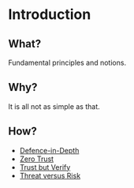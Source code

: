 # Introduction

## What?

Fundamental principles and notions.

## Why?

It is all not as simple as that.

## How?

* [Defence-in-Depth](depth.md)
* [Zero Trust](zero.md)
* [Trust but Verify](verify.md)
* [Threat versus Risk](risk.md)

